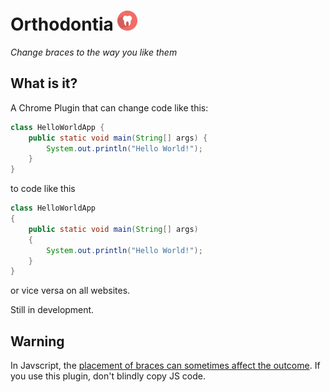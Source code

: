 # Orthodontia ![Icon](icons/tooth32.png)

*Change braces to the way you like them*

## What is it?
A Chrome Plugin that can change code like this:

```java
class HelloWorldApp {
    public static void main(String[] args) {
        System.out.println("Hello World!");
    }
}
``` 

to code like this

```java
class HelloWorldApp 
{
    public static void main(String[] args) 
    {
        System.out.println("Hello World!");
    }
}
```

or vice versa on all websites.

Still in development.

## Warning

In Javscript, the [placement of braces can sometimes affect the outcome](https://stackoverflow.com/questions/3960518/javascript-formatting-must-braces-be-on-the-same-line-as-the-if-function-etc-ke). If you use this plugin, don't blindly copy JS code.
